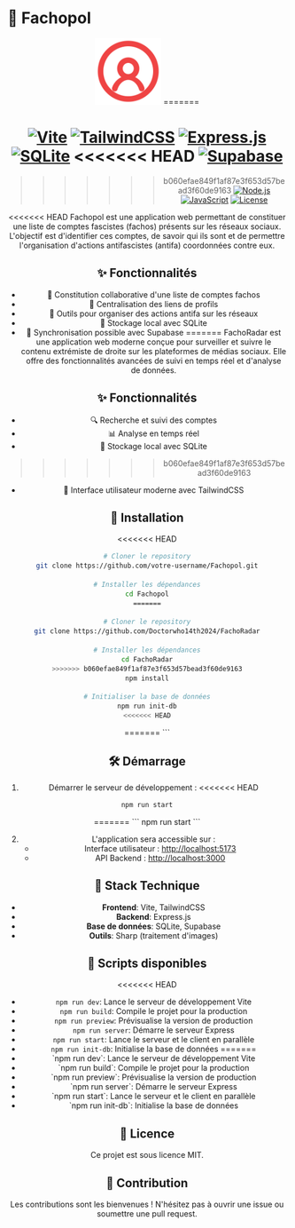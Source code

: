 
# 🎯 Fachopol

<div align="center">
  <img src="public/img/favicon.svg" alt="Fachopol Logo" width="120" height="120" />
=======


[![Vite](https://img.shields.io/badge/vite-%23646CFF.svg?style=for-the-badge&logo=vite&logoColor=white)](https://vitejs.dev/)
[![TailwindCSS](https://img.shields.io/badge/tailwindcss-%2338B2AC.svg?style=for-the-badge&logo=tailwind-css&logoColor=white)](https://tailwindcss.com/)
[![Express.js](https://img.shields.io/badge/express.js-%23404d59.svg?style=for-the-badge&logo=express&logoColor=white)](https://expressjs.com/)
[![SQLite](https://img.shields.io/badge/sqlite-%2307405e.svg?style=for-the-badge&logo=sqlite&logoColor=white)](https://www.sqlite.org/)
<<<<<<< HEAD
[![Supabase](https://img.shields.io/badge/Supabase-3ECF8E?style=for-the-badge&logo=supabase&logoColor=white)](https://supabase.com/)
=======
>>>>>>> b060efae849f1af87e3f653d57bead3f60de9163
[![Node.js](https://img.shields.io/badge/Node.js-43853D?style=for-the-badge&logo=node.js&logoColor=white)](https://nodejs.org/)
[![JavaScript](https://img.shields.io/badge/JavaScript-F7DF1E?style=for-the-badge&logo=javascript&logoColor=black)](https://developer.mozilla.org/fr/docs/Web/JavaScript)
[![License](https://img.shields.io/badge/License-MIT-yellow.svg?style=for-the-badge)](https://opensource.org/licenses/MIT)

<<<<<<< HEAD
Fachopol est une application web permettant de constituer une liste de comptes fascistes (fachos) présents sur les réseaux sociaux. L'objectif est d'identifier ces comptes, de savoir qui ils sont et de permettre l'organisation d'actions antifascistes (antifa) coordonnées contre eux.

## ✨ Fonctionnalités

- 📝 Constitution collaborative d'une liste de comptes fachos
- 🔗 Centralisation des liens de profils
- 📢 Outils pour organiser des actions antifa sur les réseaux
- 💾 Stockage local avec SQLite
- 🔄 Synchronisation possible avec Supabase
=======
FachoRadar est une application web moderne conçue pour surveiller et suivre le contenu extrémiste de droite  sur les plateformes de médias sociaux. Elle offre des fonctionnalités avancées de suivi en temps réel et d'analyse de données.

## ✨ Fonctionnalités

- 🔍 Recherche et suivi des comptes
- 📊 Analyse en temps réel
- 💾 Stockage local avec SQLite
>>>>>>> b060efae849f1af87e3f653d57bead3f60de9163
- 🎨 Interface utilisateur moderne avec TailwindCSS

## 🚀 Installation

<<<<<<< HEAD
```bash
# Cloner le repository
git clone https://github.com/votre-username/Fachopol.git

# Installer les dépendances
cd Fachopol
=======

# Cloner le repository
git clone https://github.com/Doctorwho14th2024/FachoRadar

# Installer les dépendances
cd FachoRadar
>>>>>>> b060efae849f1af87e3f653d57bead3f60de9163
npm install

# Initialiser la base de données
npm run init-db
<<<<<<< HEAD
```
=======
\`\`\`


## 🛠️ Démarrage

1. Démarrer le serveur de développement :
<<<<<<< HEAD
```bash
npm run start
```
=======
\`\`\`
npm run start
\`\`\`


2. L'application sera accessible sur :
   - Interface utilisateur : [http://localhost:5173](http://localhost:5173)
   - API Backend : [http://localhost:3000](http://localhost:3000)

## 🧰 Stack Technique

- **Frontend**: Vite, TailwindCSS
- **Backend**: Express.js
- **Base de données**: SQLite, Supabase
- **Outils**: Sharp (traitement d'images)

## 📝 Scripts disponibles

<<<<<<< HEAD
- `npm run dev`: Lance le serveur de développement Vite
- `npm run build`: Compile le projet pour la production
- `npm run preview`: Prévisualise la version de production
- `npm run server`: Démarre le serveur Express
- `npm run start`: Lance le serveur et le client en parallèle
- `npm run init-db`: Initialise la base de données
=======
- \`npm run dev\`: Lance le serveur de développement Vite
- \`npm run build\`: Compile le projet pour la production
- \`npm run preview\`: Prévisualise la version de production
- \`npm run server\`: Démarre le serveur Express
- \`npm run start\`: Lance le serveur et le client en parallèle
- \`npm run init-db\`: Initialise la base de données


## 📄 Licence

Ce projet est sous licence MIT.

## 🤝 Contribution

Les contributions sont les bienvenues ! N'hésitez pas à ouvrir une issue ou soumettre une pull request.

